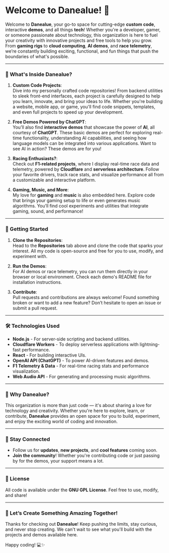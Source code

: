 # Welcome to **Danealue**! 🚀

Welcome to **Danealue**, your go-to space for cutting-edge **custom code**, interactive **demos**, and all things **tech**! Whether you're a developer, gamer, or someone passionate about technology, this organization is here to fuel your creativity with innovative projects and free tools to help you grow. From **gaming rigs** to **cloud computing**, **AI demos**, and **race telemetry**, we’re constantly building exciting, functional, and fun things that push the boundaries of what's possible.

---

### 🚀 What's Inside Danealue?

1. **Custom Code Projects**:  
   Dive into my personally crafted code repositories! From backend utilities to sleek front-end interfaces, each project is carefully designed to help you learn, innovate, and bring your ideas to life. Whether you're building a website, mobile app, or game, you'll find code snippets, templates, and even full projects to speed up your development.

2. **Free Demos Powered by ChatGPT**:  
   You’ll also find **interactive demos** that showcase the power of **AI**, all courtesy of **ChatGPT**. These basic demos are perfect for exploring real-time functionality, understanding AI capabilities, and seeing how language models can be integrated into various applications. Want to see AI in action? These demos are for you!

3. **Racing Enthusiasts?**:  
   Check out **F1-related projects**, where I display real-time race data and telemetry, powered by **Cloudflare** and **serverless architecture**. Follow your favorite drivers, track race stats, and visualize performance all from a customizable and interactive platform.

4. **Gaming, Music, and More**:  
   My love for **gaming** and **music** is also embedded here. Explore code that brings your gaming setup to life or even generates music algorithms. You’ll find cool experiments and utilities that integrate gaming, sound, and performance!

---

### 🔧 Getting Started

1. **Clone the Repositories**:  
   Head to the **Repositories** tab above and clone the code that sparks your interest. All my code is open-source and free for you to use, modify, and experiment with.

2. **Run the Demos**:  
   For AI demos or race telemetry, you can run them directly in your browser or local environment. Check each demo's README file for installation instructions.

3. **Contribute**:  
   Pull requests and contributions are always welcome! Found something broken or want to add a new feature? Don’t hesitate to open an issue or submit a pull request.

---

### 🛠 Technologies Used

- **Node.js** - For server-side scripting and backend utilities.
- **Cloudflare Workers** - To deploy serverless applications with lightning-fast performance.
- **React** - For building interactive UIs.
- **OpenAI API (ChatGPT)** - To power AI-driven features and demos.
- **F1 Telemetry & Data** - For real-time racing stats and performance visualization.
- **Web Audio API** - For generating and processing music algorithms.

---

### 🌈 Why Danealue?

This organization is more than just code — it's about sharing a love for technology and creativity. Whether you're here to explore, learn, or contribute, **Danealue** provides an open space for you to build, experiment, and enjoy the exciting world of coding and innovation.

---

### 🚀 Stay Connected

- Follow us for **updates**, **new projects**, and **cool features** coming soon.
- **Join the community**! Whether you're contributing code or just passing by for the demos, your support means a lot.

---

### 📝 License

All code is available under the **GNU GPL License**. Feel free to use, modify, and share!

---

### 🌟 Let’s Create Something Amazing Together!

Thanks for checking out **Danealue**! Keep pushing the limits, stay curious, and never stop creating. We can't wait to see what you'll build with the projects and demos available here.

Happy coding! 💻✨
